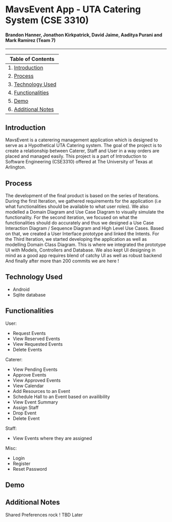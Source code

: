# MavsEvent App - UTA Catering System (CSE 3310)
#### Brandon Hanner, Jonathon Kirkpatrick, David Jaime, Aaditya Purani and Mark Ramirez (Team 7) 
---------------------------------------------------------

| Table of Contents      | 
| ------------- |
| 1. [Introduction](#introduction)     |
| 2. [Process](#process) |
| 3. [Technology Used](#tech)  | 
| 4. [Functionalities](#func)  |
| 5. [Demo](#demo)|
| 6. [Additional Notes](#addno) |

## Introduction <a name="introduction"></a>
MavsEvent is a caterering management application which is designed to serve as a Hypothetical UTA Catering system. The goal of the project is to create a relationship between Caterer, Staff and User in a way orders are placed and managed easily. This project is a part of Introduction to Software Engineering (CSE3310) offered at The University of Texas at Arlington.

## Process <a name="process"></a>
The development of the final product is based on the series of Iterations. During the first Iteration, we gathered requirements for the application (i.e what functionalities should be available to what user roles). We also modelled a Domain Diagram and Use Case Diagram to visually simulate the functionality. For the second iteration, we focused on what the functionalities should do accurately and thus we designed a Use Case Interaction Diagram / Sequence Diagram and High Level Use Cases. Based on that, we created a User Interface prototype and linked the Intents. For the Third Iteration, we started developing the application as well as modelling Domain Class Diagram. This is where we integrated the prototype UI with Models, Controllers and Database. We also kept UI designing in mind as a good app requires blend of catchy UI as well as robust backend And finally after more than 200 commits we are here !

## Technology Used <a name="tech"></a>
* Android
* Sqlite database

## Functionalities <a name="func"></a>

User:
* Request Events
* View Reserved Events
* View Requested Events
* Delete Events

Caterer:
* View Pending Events
* Approve Events
* View Approved Events
* View Calendar
* Add Resources to an Event
* Schedule Hall to an Event based on availibility
* View Event Summary
* Assign Staff
* Drop Event
* Delete Event

Staff:
* View Events where they are assigned

Misc:
* Login
* Register
* Reset Password

## Demo <a name="demo"></a>

## Additional Notes <a name="addno"></a>
Shared Preferences rock !
TBD Later
